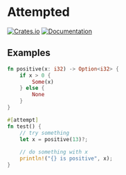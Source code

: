 # Attempted

[![Crates.io](https://img.shields.io/crates/v/attempted)](https://crates.io/crates/attempted)
[![Documentation](https://img.shields.io/docsrs/attempted)](https://docs.rs/attempted/latest)

## Examples

```rust
fn positive(x: i32) -> Option<i32> {
    if x > 0 {
        Some(x)
    } else {
        None
    }
}

#[attempt]
fn test() {
    // try something
    let x = positive(13)?;
    
    // do something with x
    println!("{} is positive", x);
}
```
